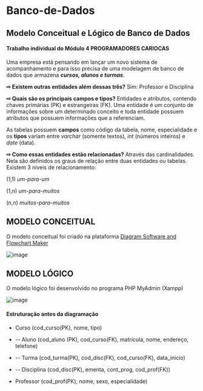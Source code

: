 # Banco-de-Dados
## Modelo Conceitual e Lógico de Banco de Dados
#### Trabalho individual do Módulo 4 PROGRAMADORES CARIOCAS

Uma empresa está pensando em lançar um novo sistema de acompanhamento e para isso precisa de uma modelagem de banco de dados que armazena **_cursos, alunos e turmas_**.

**⇨ Existem outras entidades além dessas três?**
Sim: Professor e Disciplina

**⇨ Quais são os principais campos e tipos?**
Entidades e atributos, contendo chaves primárias (PK) e estrangeiras (FK). Uma entidade é um conjunto de informações sobre um determinado conceito e toda entidade possuem atributos que possuem informações que a referenciam.

As tabelas possuem **campos** como código da tabela, nome, especialidade e os **tipos** variam entre _varchar_ (somente textos), _int_ (números inteiros) e _date_ (data).

**⇨ Como essas entidades estão relacionadas?** Através das cardinalidades. Nela são definidos os graus de relação entre duas entidades ou tabelas. Existem 3 níveis de relacionamento:

(1,1) *um-para-um*

(1,n) *um-para-muitos*

(n,n) *muitos-para-muitos*

## MODELO CONCEITUAL
O modelo conceitual foi criado na plataforma [Diagram Software and Flowchart Maker](https://www.diagrams.net)

![image](https://user-images.githubusercontent.com/112867913/213447237-a0b66753-6a7d-44c2-b032-8205deef1255.png)

## MODELO LÓGICO
O modelo lógico foi desenvolvido no programa PHP MyAdmin (Xampp)

![image](https://user-images.githubusercontent.com/112867913/213450541-81f5bc7f-8507-414e-8646-04fadb6eed78.png)


#### Estruturação antes da diagramação


- Curso (cod_curso(PK), nome, tipo)

- -- Aluno (cod_aluno (PK), cod_curso(FK), matrícula, nome, endereço, telefone)

- -- Turma (cod_turma(PK), cod_disc(FK), cod_curso(FK), data_inicio)

- -- Disciplina (cod_disc(PK), ementa, cont_prog, cod_prof(FK))

- Professor (cod_prof(PK), nome, sexo, especialidade)
